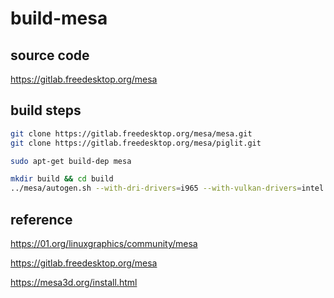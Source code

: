 # build-mesa

## source code

https://gitlab.freedesktop.org/mesa

## build steps
```bash
git clone https://gitlab.freedesktop.org/mesa/mesa.git
git clone https://gitlab.freedesktop.org/mesa/piglit.git

sudo apt-get build-dep mesa

mkdir build && cd build
../mesa/autogen.sh --with-dri-drivers=i965 --with-vulkan-drivers=intel --enable-gles2 --enable-llvm --with-gallium-drivers=i915
```

## reference

https://01.org/linuxgraphics/community/mesa

https://gitlab.freedesktop.org/mesa

https://mesa3d.org/install.html

